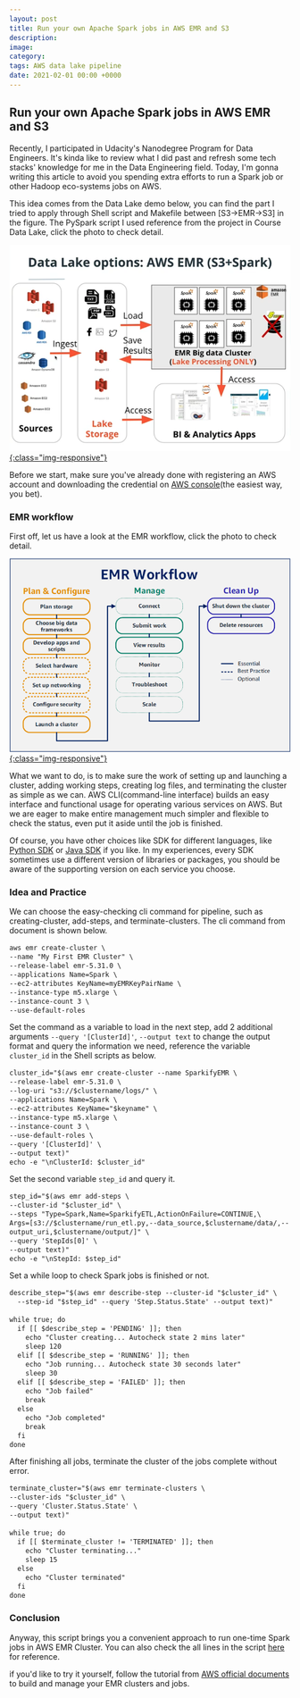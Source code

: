 ```yaml
---
layout: post
title: Run your own Apache Spark jobs in AWS EMR and S3
description: 
image: 
category: 
tags: AWS data lake pipeline
date: 2021-02-01 00:00 +0000
---
```

## Run your own Apache Spark jobs in AWS EMR and S3

Recently, I participated in Udacity's Nanodegree Program for Data Engineers. It's kinda like to review what I did past and refresh some tech stacks' knowledge for me in the Data Engineering field. Today, I'm gonna writing this article to avoid you spending extra efforts to run a Spark job or other Hadoop eco-systems jobs on AWS. 

This idea comes from the Data Lake demo below, you can find the part I tried to apply through Shell script and Makefile between [S3->EMR->S3] in the figure. The PySpark script I used reference from the project in Course Data Lake, click the photo to check detail.

[![](https://raw.githubusercontent.com/samuelTyh/samuelTyh.github.io/master/assets/img/posts/datalake_demo.png){:class="img-responsive"}](https://raw.githubusercontent.com/samuelTyh/samuelTyh.github.io/master/assets/img/posts/)

Before we start, make sure you've already done with registering an AWS account and downloading the credential on [AWS console](https://aws.amazon.com/)(the easiest way, you bet).

### EMR workflow
First off, let us have a look at the EMR workflow, click the photo to check detail.

[![](https://raw.githubusercontent.com/samuelTyh/samuelTyh.github.io/master/assets/img/posts/emr-workflow.png){:class="img-responsive"}](https://raw.githubusercontent.com/samuelTyh/samuelTyh.github.io/master/assets/img/posts/)

What we want to do, is to make sure the work of setting up and launching a cluster, adding working steps, creating log files, and terminating the cluster as simple as we can. AWS CLI(command-line interface) builds an easy interface and functional usage for operating various services on AWS. But we are eager to make entire management much simpler and flexible to check the status, even put it aside until the job is finished. 

Of course, you have other choices like SDK for different languages, like [Python SDK](https://docs.aws.amazon.com/pythonsdk/?id=docs_gateway) or [Java SDK](https://docs.aws.amazon.com/sdk-for-java/?id=docs_gateway) if you like. In my experiences, every SDK sometimes use a different version of libraries or packages, you should be aware of the supporting version on each service you choose.

### Idea and Practice
We can choose the easy-checking cli command for pipeline, such as creating-cluster, add-steps, and terminate-clusters.
The cli command from document is shown below.
```
aws emr create-cluster \
--name "My First EMR Cluster" \
--release-label emr-5.31.0 \
--applications Name=Spark \
--ec2-attributes KeyName=myEMRKeyPairName \
--instance-type m5.xlarge \
--instance-count 3 \
--use-default-roles
```

Set the command as a variable to load in the next step, add 2 additional arguments `--query '[ClusterId]'`, `--output text` to change the output format and query the information we need, reference the variable `cluster_id` in the Shell scripts as below.
```
cluster_id="$(aws emr create-cluster --name SparkifyEMR \
--release-label emr-5.31.0 \
--log-uri "s3://$clustername/logs/" \
--applications Name=Spark \
--ec2-attributes KeyName="$keyname" \
--instance-type m5.xlarge \
--instance-count 3 \
--use-default-roles \
--query '[ClusterId]' \
--output text)"
echo -e "\nClusterId: $cluster_id"
```

Set the second variable `step_id` and query it.
```
step_id="$(aws emr add-steps \
--cluster-id "$cluster_id" \
--steps "Type=Spark,Name=SparkifyETL,ActionOnFailure=CONTINUE,\
Args=[s3://$clustername/run_etl.py,--data_source,$clustername/data/,--output_uri,$clustername/output/]" \
--query 'StepIds[0]' \
--output text)"
echo -e "\nStepId: $step_id"
```

Set a while loop to check Spark jobs is finished or not.
```
describe_step="$(aws emr describe-step --cluster-id "$cluster_id" \
  --step-id "$step_id" --query 'Step.Status.State' --output text)"

while true; do
  if [[ $describe_step = 'PENDING' ]]; then
    echo "Cluster creating... Autocheck state 2 mins later"
    sleep 120
  elif [[ $describe_step = 'RUNNING' ]]; then
    echo "Job running... Autocheck state 30 seconds later"
    sleep 30
  elif [[ $describe_step = 'FAILED' ]]; then
    echo "Job failed"
    break
  else
    echo "Job completed"
    break
  fi
done
```

After finishing all jobs, terminate the cluster of the jobs complete without error.
```
terminate_cluster="$(aws emr terminate-clusters \
--cluster-ids "$cluster_id" \
--query 'Cluster.Status.State' \
--output text)"

while true; do
  if [[ $terminate_cluster != 'TERMINATED' ]]; then
    echo "Cluster terminating..."
    sleep 15
  else
    echo "Cluster terminated"
  fi
done
```

### Conclusion
Anyway, this script brings you a convenient approach to run one-time Spark jobs in AWS EMR Cluster. You can also check the all lines in the script [here](https://gist.github.com/samuelTyh/04fb77ae0b81154d2a5b61b17d2635f8) for reference.

if you'd like to try it yourself, follow the tutorial from [AWS official documents](https://docs.aws.amazon.com/emr/latest/ManagementGuide/emr-gs.html) to build and manage your EMR clusters and jobs.

